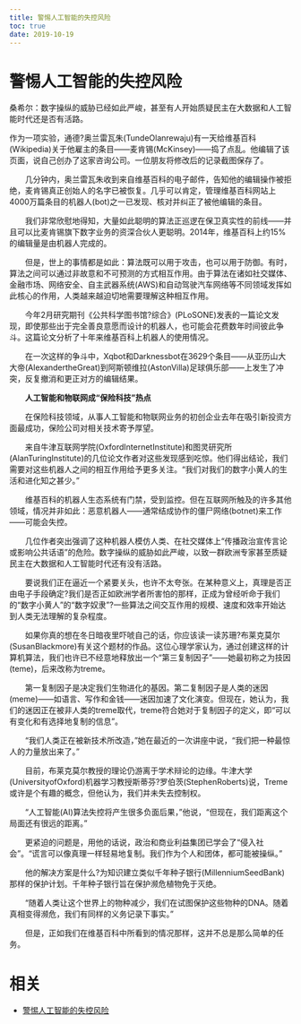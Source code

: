 ```yaml
---
title: 警惕人工智能的失控风险
toc: true
date: 2019-10-19
---
```

# 警惕人工智能的失控风险


桑希尔：数字操纵的威胁已经如此严峻，甚至有人开始质疑民主在大数据和人工智能时代还是否有活路。

作为一项实验，通德?奥兰雷瓦朱(TundeOlanrewaju)有一天给维基百科(Wikipedia)关于他雇主的条目——麦肯锡(McKinsey)——捣了点乱。他编辑了该页面，说自己创办了这家咨询公司。一位朋友将修改后的记录截图保存了。

　　几分钟内，奥兰雷瓦朱收到来自维基百科的电子邮件，告知他的编辑操作被拒绝，麦肯锡真正创始人的名字已被恢复。几乎可以肯定，管理维基百科网站上4000万篇条目的机器人(bot)之一已发现、核对并纠正了被他编辑的条目。

　　我们非常欣慰地得知，大量如此聪明的算法正巡逻在保卫真实性的前线——并且可以比麦肯锡旗下数字业务的资深合伙人更聪明。2014年，维基百科上约15%的编辑量是由机器人完成的。

　　但是，世上的事情都是如此：算法既可以用于攻击，也可以用于防御。有时，算法之间可以通过非故意和不可预测的方式相互作用。由于算法在诸如社交媒体、金融市场、网络安全、自主武器系统(AWS)和自动驾驶汽车网络等不同领域发挥如此核心的作用，人类越来越迫切地需要理解这种相互作用。

　　今年2月研究期刊《公共科学图书馆?综合》(PLoSONE)发表的一篇论文发现，即使那些出于完全善良意愿而设计的机器人，也可能会花费数年时间彼此争斗。这篇论文分析了十年来维基百科上机器人的使用情况。

　　在一次这样的争斗中，Xqbot和Darknessbot在3629个条目——从亚历山大大帝(AlexandertheGreat)到阿斯顿维拉(AstonVilla)足球俱乐部——上发生了冲突，反复撤消和更正对方的编辑结果。

　　**人工智能和物联网成“保险科技”热点**

　　在保险科技领域，从事人工智能和物联网业务的初创企业去年在吸引新投资方面最成功，保险公司对相关技术寄予厚望。

　　来自牛津互联网学院(OxfordInternetInstitute)和图灵研究所(AlanTuringInstitute)的几位论文作者对这些发现感到吃惊。他们得出结论，我们需要对这些机器人之间的相互作用给予更多关注。“我们对我们的数字小黄人的生活和进化知之甚少。”

　　维基百科的机器人生态系统有门禁，受到监控。但在互联网所触及的许多其他领域，情况并非如此：恶意机器人——通常结成协作的僵尸网络(botnet)来工作——可能会失控。

　　几位作者突出强调了这种机器人模仿人类、在社交媒体上“传播政治宣传言论或影响公共话语”的危险。数字操纵的威胁如此严峻，以致一群欧洲专家甚至质疑民主在大数据和人工智能时代还有没有活路。

　　要说我们正在逼近一个紧要关头，也许不太夸张。在某种意义上，真理是否正由电子手段确定?我们是否正如欧洲学者所害怕的那样，正成为曾经听命于我们的“数字小黄人”的“数字奴隶”?一些算法之间交互作用的规模、速度和效率开始达到人类无法理解的复杂程度。

　　如果你真的想在冬日暗夜里吓唬自己的话，你应该读一读苏珊?布莱克莫尔(SusanBlackmore)有关这个题材的作品。这位心理学家认为，通过创建这样的计算机算法，我们也许已不经意地释放出一个“第三复制因子”——她最初称之为技因(teme)，后来改称为treme。

　　第一复制因子是决定我们生物进化的基因。第二复制因子是人类的迷因(meme)——如语言、写作和金钱——迷因加速了文化演变。但现在，她认为，我们的迷因正在被非人类的treme取代，treme符合她对于复制因子的定义，即“可以有变化和有选择地复制的信息”。

　　“我们人类正在被新技术所改造，”她在最近的一次讲座中说，“我们把一种最惊人的力量放出来了。”

　　目前，布莱克莫尔教授的理论仍游离于学术辩论的边缘。牛津大学(UniversityofOxford)机器学习教授斯蒂芬?罗伯茨(StephenRoberts)说，Treme或许是个有趣的概念，但他认为，我们并未失去控制权。

　　“人工智能(AI)算法失控将产生很多负面后果，”他说，“但现在，我们距离这个局面还有很远的距离。”

　　更紧迫的问题是，用他的话说，政治和商业利益集团已学会了“侵入社会”。“谎言可以像真理一样轻易地复制。我们作为个人和团体，都可能被操纵。”

　　他的解决方案是什么?为知识建立类似千年种子银行(MillenniumSeedBank)那样的保护计划。千年种子银行旨在保护濒危植物免于灭绝。

　　“随着人类让这个世界上的物种减少，我们在试图保护这些物种的DNA。随着真相变得濒危，我们有同样的义务记录下事实。”

　　但是，正如我们在维基百科中所看到的情况那样，这并不总是那么简单的任务。

# 相关

- [警惕人工智能的失控风险](http://www.yjcf360.com/bankuai/16040146.htm)
